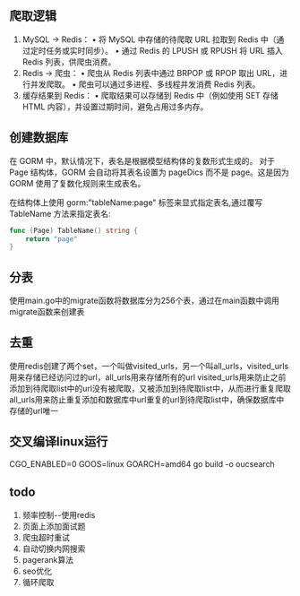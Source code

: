 ## 爬取逻辑
1.	MySQL -> Redis：
•	将 MySQL 中存储的待爬取 URL 拉取到 Redis 中（通过定时任务或实时同步）。
•	通过 Redis 的 LPUSH 或 RPUSH 将 URL 插入 Redis 列表，供爬虫消费。
2.	Redis -> 爬虫：
•	爬虫从 Redis 列表中通过 BRPOP 或 RPOP 取出 URL，进行并发爬取。
•	爬虫可以通过多进程、多线程并发消费 Redis 列表。
3.	缓存结果到 Redis：
•	爬取结果可以存储到 Redis 中（例如使用 SET 存储 HTML 内容），并设置过期时间，避免占用过多内存。


## 创建数据库
在 GORM 中，默认情况下，表名是根据模型结构体的复数形式生成的。
对于 Page 结构体，GORM 会自动将其表名设置为 pageDics 而不是 page。这是因为 GORM 使用了复数化规则来生成表名。

在结构体上使用 gorm:"tableName:page" 标签来显式指定表名,通过覆写 TableName 方法来指定表名:
``` go
func (Page) TableName() string {
	return "page"
}
```

## 分表
使用main.go中的migrate函数将数据库分为256个表，通过在main函数中调用migrate函数来创建表

## 去重
使用redis创建了两个set，一个叫做visited_urls，另一个叫all_urls，visited_urls用来存储已经访问过的url，all_urls用来存储所有的url
visited_urls用来防止之前添加到待爬取list中的url没有被爬取，又被添加到待爬取list中，从而进行重复爬取
all_urls用来防止重复添加和数据库中url重复的url到待爬取list中，确保数据库中存储的url唯一

## 交叉编译linux运行
CGO_ENABLED=0 GOOS=linux GOARCH=amd64 go build -o oucsearch

## todo
1. 频率控制--使用redis
2. 页面上添加面试题
3. 爬虫超时重试
4. 自动切换内网搜索
5. pagerank算法
6. seo优化
7. 循环爬取
